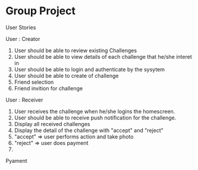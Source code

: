 Group Project 
==============

User Stories

User : Creator
1. User should be able to review existing Challenges 
2. User should be able to view details of each challenge that he/she interet in
3. User should be able to login and authenticate by the sysytem
4. User should be able to create of challenge
5. Friend selection 
6. Friend invition for challenge

User : Receiver
1. User receives the challenge when he/she logins the homescreen.
2. User should be able to receive push notification for the challenge. 
3. Display all received challenges
4. Display the detail of the challenge with "accept" and "reject"
5. "accept" => user performs action and take photo
6. "reject" => user does payment
7. 

Pyament

